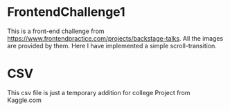 # FrontendChallenge1
This is a front-end challenge from https://www.frontendpractice.com/projects/backstage-talks.
All the images are provided by them.
Here I have implemented a simple scroll-transition.
# CSV
This csv file is just a temporary addition for college  Project from Kaggle.com
